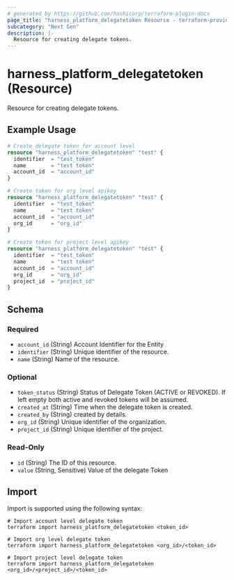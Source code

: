 ```yaml
---
# generated by https://github.com/hashicorp/terraform-plugin-docs
page_title: "harness_platform_delegatetoken Resource - terraform-provider-harness"
subcategory: "Next Gen"
description: |-
  Resource for creating delegate tokens.
---
```


# harness_platform_delegatetoken (Resource)

Resource for creating delegate tokens.

## Example Usage

```terraform
# Create delegate token for account level 
resource "harness_platform_delegatetoken" "test" {
  identifier  = "test_token"
  name        = "test token"
  account_id  = "account_id"
}

# Create token for org level apikey
resource "harness_platform_delegatetoken" "test" {
  identifier  = "test_token"
  name        = "test token"
  account_id  = "account_id"
  org_id      = "org_id"
}

# Create token for project level apikey
resource "harness_platform_delegatetoken" "test" {
  identifier  = "test_token"
  name        = "test token"
  account_id  = "account_id"
  org_id      = "org_id"
  project_id  = "project_id"
}
```

<!-- schema generated by tfplugindocs -->
## Schema

### Required

- `account_id` (String) Account Identifier for the Entity
- `identifier` (String) Unique identifier of the resource.
- `name` (String) Name of the resource.

### Optional

- `token_status` (String) Status of Delegate Token (ACTIVE or REVOKED). If left empty both active and revoked tokens will be assumed.
- `created_at` (String) Time when the delegate token is created.
- `created_by` (String) created by details.
- `org_id` (String) Unique identifier of the organization.
- `project_id` (String) Unique identifier of the project.

### Read-Only

- `id` (String) The ID of this resource.
- `value` (String, Sensitive) Value of the delegate Token

## Import

Import is supported using the following syntax:

```shell
# Import account level delegate token
terraform import harness_platform_delegatetoken <token_id>

# Import org level delegate token
terraform import harness_platform_delegatetoken <org_id>/<token_id>

# Import project level delegate token
terraform import harness_platform_delegatetoken <org_id>/<project_id>/<token_id>
```
